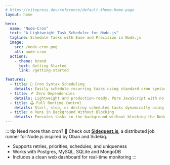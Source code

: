```yaml
---
# https://vitepress.dev/reference/default-theme-home-page
layout: home

hero:
  name: "Node-Cron"
  text: "A Lightweight Task Scheduler for Node.js"
  tagline: Schedule Tasks with Ease and Precision in Node.js
  image:
    src: /node-cron.png
    alt: node-cron
  actions:
    - theme: brand
      text: Getting Started
      link: /getting-started

features:
  - title: 🔁 Cron Syntax Scheduling
    details: Easily schedule recurring tasks using standard cron syntax — minutes, hours, days, months, and weekdays.
  - title: 🪶 Zero Dependencies
    details: Lightweight and production-ready. Pure JavaScript with no native or external dependencies.
  - title: 🕹️ Full Runtime Control
    details: Start, stop, or destroy scheduled tasks dynamically using simple methods like `.start()`, `.stop()`, and `.destroy()`.
  - title: ⚙️ Runs in Background Without Blocking
    details: Executes tasks in the background without blocking the Node.js event loop — ideal for non-disruptive automation.
---
```



::: tip Need more than cron?
🚀 Check out [**Sidequest.js**](https://sidequestjs.com), a distributed job runner for Node.js inspired by Oban and Sidekiq.

- Supports retries, priorities, schedules, and uniqueness
- Works with Postgres, MySQL, SQLite and MongoDB
- Includes a clean web dashboard for real-time monitoring
:::